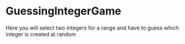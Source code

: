 # GuessingIntegerGame
Here you will select two integers for a range and have to guess which integer is created at random
